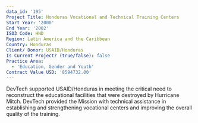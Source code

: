 ```yaml
---
data_id: '195'
Project Title: Honduras Vocational and Technical Training Centers
Start Year: '2000'
End Year: '2002'
ISO3 Code: HND
Region: Latin America and the Caribbean
Country: Honduras
Client/ Donor: USAID/Honduras
Is Current Project? (true/false): false
Practice Area:
  - 'Education, Gender and Youth'
Contract Value USD: '8594732.00'
---
```

DevTech supported USAID/Honduras in meeting the critical need to reconstruct the educational facilities that were destroyed by Hurricane Mitch. DevTech provided the Mission with technical assistance in establishing and strengthening vocational centers and improving the overall quality of the training.